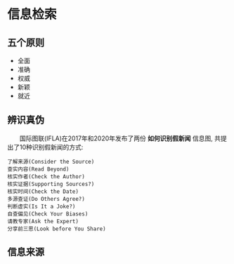 # 信息检索

## 五个原则

* 全面  
* 准确  
* 权威  
* 新颖  
* 就近


## 辨识真伪
&emsp;&emsp;国际图联(IFLA)在2017年和2020年发布了两份 **如何识别假新闻** 信息图, 共提出了10种识别假新闻的方式:  
```
了解来源(Consider the Source)  
查实内容(Read Beyond)
核实作者(Check the Author)  
核实证据(Supporting Sources?)  
核实时间(Check the Date)  
多源查证(Do Others Agree?)  
判断虚实(Is It a Joke?)  
自查偏见(Check Your Biases)  
请教专家(Ask the Expert)  
分享前三思(Look before You Share)
```

## 信息来源

